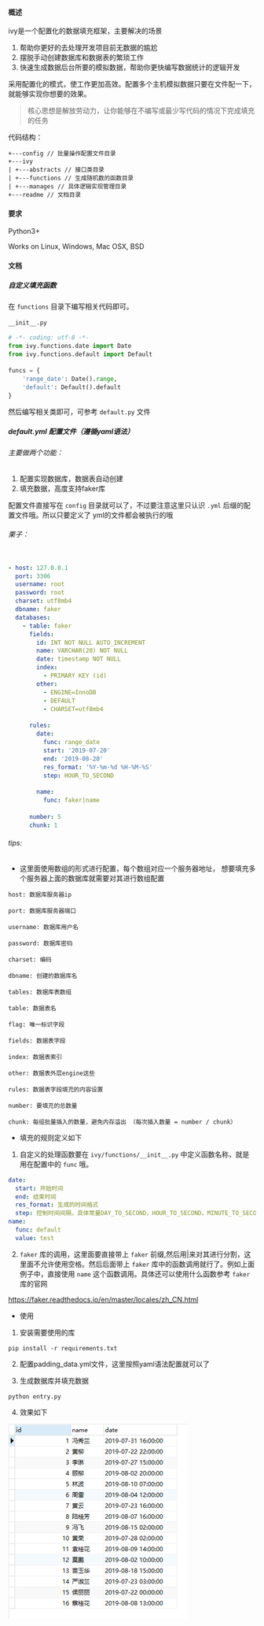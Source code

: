 #### 概述

ivy是一个配置化的数据填充框架，主要解决的场景

1. 帮助你更好的去处理开发项目前无数据的尴尬
2. 摆脱手动创建数据库和数据表的繁琐工作
3. 快速生成数据后台所要的模拟数据，帮助你更快编写数据统计的逻辑开发

采用配置化的模式，使工作更加高效。配置多个主机模拟数据只要在文件配一下，就能够实现你想要的效果。

> 核心思想是解放劳动力，让你能够在不编写或最少写代码的情况下完成填充的任务

代码结构：

```text
+---config // 批量操作配置文件目录 
+---ivy 
| +---abstracts // 接口类目录 
| +---functions // 生成随机数的函数目录 
| +---manages // 具体逻辑实现管理目录
+---readme // 文档目录
```

#### 要求

Python3+

Works on Linux, Windows, Mac OSX, BSD

#### 文档

##### 自定义填充函数

在 `functions` 目录下编写相关代码即可。

`__init__.py`

```python
# -*- coding: utf-8 -*-
from ivy.functions.date import Date
from ivy.functions.default import Default

funcs = {
    'range_date': Date().range,
    'default': Default().default
}
```

然后编写相关类即可，可参考 `default.py` 文件

##### default.yml 配置文件（遵循yaml语法）

###### 主要做两个功能：

1. 配置实现数据库，数据表自动创建
2. 填充数据，高度支持faker库

配置文件直接写在 `config` 目录就可以了，不过要注意这里只认识 `.yml` 后缀的配置文件哦。所以只要定义了 yml的文件都会被执行的哦

###### 栗子：

```yaml

- host: 127.0.0.1
  port: 3306
  username: root
  password: root
  charset: utf8mb4
  dbname: faker
  databases:
    - table: faker
      fields:
        id: INT NOT NULL AUTO_INCREMENT
        name: VARCHAR(20) NOT NULL
        date: timestamp NOT NULL
        index:
          - PRIMARY KEY (id)
        other:
          - ENGINE=InnoDB
          - DEFAULT
          - CHARSET=utf8mb4

      rules:
        date:
          func: range_date
          start: '2019-07-20'
          end: '2019-08-20'
          res_format: '%Y-%m-%d %H-%M-%S'
          step: HOUR_TO_SECOND

        name:
          func: faker|name

      number: 5
      chunk: 1
```

###### tips:

- 这里面使用数组的形式进行配置，每个数组对应一个服务器地址， 想要填充多个服务器上面的数据库就需要对其进行数组配置

```text
host: 数据库服务器ip

port: 数据库服务器端口

username: 数据库用户名

password: 数据库密码

charset: 编码

dbname: 创建的数据库名

tables: 数据库表数组

table: 数据表名

flag: 唯一标识字段

fields: 数据表字段

index: 数据表索引

other: 数据表外层engine这些

rules: 数据表字段填充的内容设置

number: 要填充的总数量

chunk: 每组批量插入的数量，避免内存溢出 （每次插入数量 = number / chunk）
```

- 填充的规则定义如下

1. 自定义的处理函数要在 `ivy/functions/__init__.py` 中定义函数名称，就是用在配置中的 `func` 哦。

```yaml
date:
  start: 开始时间
  end: 结束时间
  res_format: 生成的时间格式
  step: 控制时间间隔，具体常量DAY_TO_SECOND，HOUR_TO_SECOND，MINUTE_TO_SECOND,SECOND
name:
  func: default
  value: test
```

2. `faker` 库的调用，这里面要直接带上 `faker` 前缀,然后用|来对其进行分割，这里面不允许使用空格。然后后面带上
   `faker` 库中的函数调用就行了。例如上面例子中，直接使用 `name` 这个函数调用。具体还可以使用什么函数参考 `faker`
   库的官网

https://faker.readthedocs.io/en/master/locales/zh_CN.html

- 使用

1. 安装需要使用的库

```shell
pip install -r requirements.txt
```

2. 配置padding_data.yml文件，这里按照yaml语法配置就可以了

3. 生成数据库并填充数据

```shell
python entry.py
```

4. 效果如下

![1567489373143](./readme/1567489373143.png)

